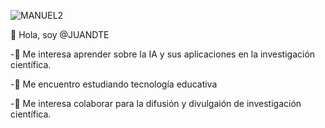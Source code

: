 
![MANUEL2](https://github.com/user-attachments/assets/a8b912c9-21a6-42cc-806d-b3e5c00dd27d)

👋 Hola, soy @JUANDTE

-👀 Me interesa aprender sobre la IA y sus aplicaciones en la investigación científica.

-🌱 Me encuentro estudiando tecnología educativa

-💞️ Me interesa colaborar para la difusión y divulgaión de investigación científica.


<!---
JuanDTE/JuanDTE is a ✨ special ✨ repository because its `README.md` (this file) appears on your GitHub profile.
You can click the Preview link to take a look at your changes.
--->
